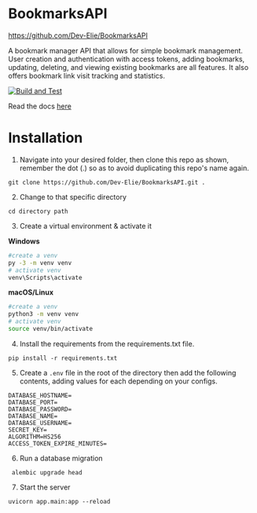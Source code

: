 # BookmarksAPI

https://github.com/Dev-Elie/BookmarksAPI


A bookmark manager API that allows for simple bookmark management. User creation and authentication with access tokens, adding bookmarks, updating, deleting, and viewing existing bookmarks are all features. It also offers bookmark link visit tracking and statistics.

[![Build and Test](https://github.com/Dev-Elie/BookmarksAPI/actions/workflows/build-deploy.yml/badge.svg)](https://github.com/Dev-Elie/BookmarksAPI/actions/workflows/build-deploy.yml)

Read the docs [here](https://develiebookmarks-api.herokuapp.com/docs)

# Installation

1. Navigate into your desired folder, then clone this repo as shown, remember the dot (.) so as to avoid duplicating this repo's name again.

`git clone https://github.com/Dev-Elie/BookmarksAPI.git .`

2. Change to that specific directory

`cd directory path`

3. Create a virtual environment & activate it

**Windows**
          
```bash
#create a venv
py -3 -m venv venv
# activate venv
venv\Scripts\activate

```
          
**macOS/Linux**
          
```bash
#create a venv
python3 -m venv venv
# activate venv
source venv/bin/activate

```
4. Install the requirements from the requirements.txt file.

`pip install -r requirements.txt`

5. Create a `.env` file in the root of the directory then add the following contents, adding values for each depending on your configs.

```
DATABASE_HOSTNAME=
DATABASE_PORT=
DATABASE_PASSWORD=
DATABASE_NAME=
DATABASE_USERNAME=
SECRET_KEY=
ALGORITHM=HS256
ACCESS_TOKEN_EXPIRE_MINUTES=
```
6. Run a database migration

` alembic upgrade head`

7. Start the server

`uvicorn app.main:app --reload`
